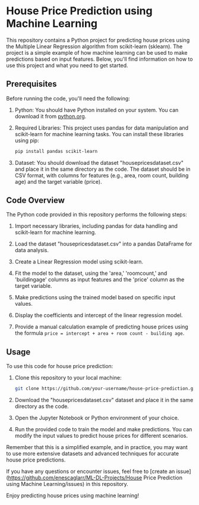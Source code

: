 # House Price Prediction using Machine Learning

This repository contains a Python project for predicting house prices using the Multiple Linear Regression algorithm from scikit-learn (sklearn). The project is a simple example of how machine learning can be used to make predictions based on input features. Below, you'll find information on how to use this project and what you need to get started.

## Prerequisites

Before running the code, you'll need the following:

1. Python: You should have Python installed on your system. You can download it from [python.org](https://www.python.org/downloads/).

2. Required Libraries: This project uses pandas for data manipulation and scikit-learn for machine learning tasks. You can install these libraries using pip:

   ```bash
   pip install pandas scikit-learn
   ```

3. Dataset: You should download the dataset "housepricesdataset.csv" and place it in the same directory as the code. The dataset should be in CSV format, with columns for features (e.g., area, room count, building age) and the target variable (price).

## Code Overview

The Python code provided in this repository performs the following steps:

1. Import necessary libraries, including pandas for data handling and scikit-learn for machine learning.

2. Load the dataset "housepricesdataset.csv" into a pandas DataFrame for data analysis.

3. Create a Linear Regression model using scikit-learn.

4. Fit the model to the dataset, using the 'area,' 'roomcount,' and 'buildingage' columns as input features and the 'price' column as the target variable.

5. Make predictions using the trained model based on specific input values.

6. Display the coefficients and intercept of the linear regression model.

7. Provide a manual calculation example of predicting house prices using the formula `price = intercept + area + room count - building age`.

## Usage

To use this code for house price prediction:

1. Clone this repository to your local machine:

   ```bash
   git clone https://github.com/your-username/house-price-prediction.git
   ```

2. Download the "housepricesdataset.csv" dataset and place it in the same directory as the code.

3. Open the Jupyter Notebook or Python environment of your choice.

4. Run the provided code to train the model and make predictions. You can modify the input values to predict house prices for different scenarios.

Remember that this is a simplified example, and in practice, you may want to use more extensive datasets and advanced techniques for accurate house price predictions.

If you have any questions or encounter issues, feel free to [create an issue](https://github.com/enescaglarr/ML-DL-Projects/House Price Prediction using Machine Learning/issues) in this repository.

Enjoy predicting house prices using machine learning!
